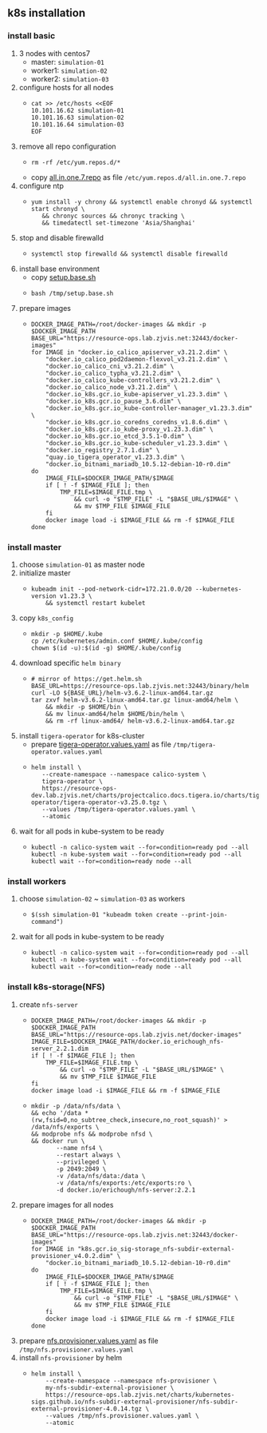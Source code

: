 ## k8s installation

### install basic
1. 3 nodes with centos7
    * master: `simulation-01`
    * worker1: `simulation-02`
    * worker2: `simulation-03`
2. configure hosts for all nodes
    * ```shell
      cat >> /etc/hosts <<EOF
      10.101.16.62 simulation-01
      10.101.16.63 simulation-02
      10.101.16.64 simulation-03
      EOF
      ```
3. remove all repo configuration
    * ```shell
      rm -rf /etc/yum.repos.d/*
      ```
    * copy [all.in.one.7.repo](resources/all.in.one.7.repo.md) as file `/etc/yum.repos.d/all.in.one.7.repo`
4. configure ntp
    * ```shell
      yum install -y chrony && systemctl enable chronyd && systemctl start chronyd \
         && chronyc sources && chronyc tracking \
         && timedatectl set-timezone 'Asia/Shanghai'
      ```
5. stop and disable firewalld
    * ```shell
      systemctl stop firewalld && systemctl disable firewalld
      ```
6. install base environment
    * copy [setup.base.sh ](resources/setup.base.sh.md)
    * ```shell
      bash /tmp/setup.base.sh
      ```
7. prepare images
    * ```shell
      DOCKER_IMAGE_PATH=/root/docker-images && mkdir -p $DOCKER_IMAGE_PATH
      BASE_URL="https://resource-ops.lab.zjvis.net:32443/docker-images"
      for IMAGE in "docker.io_calico_apiserver_v3.21.2.dim" \
          "docker.io_calico_pod2daemon-flexvol_v3.21.2.dim" \
          "docker.io_calico_cni_v3.21.2.dim" \
          "docker.io_calico_typha_v3.21.2.dim" \
          "docker.io_calico_kube-controllers_v3.21.2.dim" \
          "docker.io_calico_node_v3.21.2.dim" \
          "docker.io_k8s.gcr.io_kube-apiserver_v1.23.3.dim" \
          "docker.io_k8s.gcr.io_pause_3.6.dim" \
          "docker.io_k8s.gcr.io_kube-controller-manager_v1.23.3.dim" \
          "docker.io_k8s.gcr.io_coredns_coredns_v1.8.6.dim" \
          "docker.io_k8s.gcr.io_kube-proxy_v1.23.3.dim" \
          "docker.io_k8s.gcr.io_etcd_3.5.1-0.dim" \
          "docker.io_k8s.gcr.io_kube-scheduler_v1.23.3.dim" \
          "docker.io_registry_2.7.1.dim" \
          "quay.io_tigera_operator_v1.23.3.dim" \
          "docker.io_bitnami_mariadb_10.5.12-debian-10-r0.dim"
      do
          IMAGE_FILE=$DOCKER_IMAGE_PATH/$IMAGE
          if [ ! -f $IMAGE_FILE ]; then
              TMP_FILE=$IMAGE_FILE.tmp \
                  && curl -o "$TMP_FILE" -L "$BASE_URL/$IMAGE" \
                  && mv $TMP_FILE $IMAGE_FILE
          fi
          docker image load -i $IMAGE_FILE && rm -f $IMAGE_FILE
      done
      ```

### install master
1. choose `simulation-01` as master node
2. initialize master
    * ```shell
      kubeadm init --pod-network-cidr=172.21.0.0/20 --kubernetes-version v1.23.3 \
          && systemctl restart kubelet
      ```
3. copy `k8s_config`
    * ```shell
      mkdir -p $HOME/.kube
      cp /etc/kubernetes/admin.conf $HOME/.kube/config
      chown $(id -u):$(id -g) $HOME/.kube/config
      ```
4. download specific `helm binary`
    * ```shell
      # mirror of https://get.helm.sh
      BASE_URL=https://resource-ops.lab.zjvis.net:32443/binary/helm
      curl -LO ${BASE_URL}/helm-v3.6.2-linux-amd64.tar.gz
      tar zxvf helm-v3.6.2-linux-amd64.tar.gz linux-amd64/helm \
          && mkdir -p $HOME/bin \
          && mv linux-amd64/helm $HOME/bin/helm \
          && rm -rf linux-amd64/ helm-v3.6.2-linux-amd64.tar.gz
      ```
5. install `tigera-operator` for k8s-cluster
    * prepare [tigera-operator.values.yaml](resources/tigera-operator.values.yaml) as file `/tmp/tigera-operator.values.yaml`
    * ```shell
      helm install \
         --create-namespace --namespace calico-system \
         tigera-operator \
         https://resource-ops-dev.lab.zjvis.net/charts/projectcalico.docs.tigera.io/charts/tigera-operator/tigera-operator-v3.25.0.tgz \
         --values /tmp/tigera-operator.values.yaml \
         --atomic
      ```
6. wait for all pods in kube-system to be ready
    * ```shell
      kubectl -n calico-system wait --for=condition=ready pod --all
      kubectl -n kube-system wait --for=condition=ready pod --all
      kubectl wait --for=condition=ready node --all
      ```

### install workers
1. choose `simulation-02` ~ `simulation-03` as workers
    * ```shell
      $(ssh simulation-01 "kubeadm token create --print-join-command")
      ```
2. wait for all pods in kube-system to be ready
    * ```shell
      kubectl -n calico-system wait --for=condition=ready pod --all
      kubectl -n kube-system wait --for=condition=ready pod --all
      kubectl wait --for=condition=ready node --all
      ```

### install k8s-storage(NFS)
1. create `nfs-server`
    * ```shell
      DOCKER_IMAGE_PATH=/root/docker-images && mkdir -p $DOCKER_IMAGE_PATH
      BASE_URL="https://resource-ops.lab.zjvis.net/docker-images"
      IMAGE_FILE=$DOCKER_IMAGE_PATH/docker.io_erichough_nfs-server_2.2.1.dim
      if [ ! -f $IMAGE_FILE ]; then
          TMP_FILE=$IMAGE_FILE.tmp \
              && curl -o "$TMP_FILE" -L "$BASE_URL/$IMAGE" \
              && mv $TMP_FILE $IMAGE_FILE
      fi
      docker image load -i $IMAGE_FILE && rm -f $IMAGE_FILE
      ```
    * ```shell
      mkdir -p /data/nfs/data \
      && echo '/data *(rw,fsid=0,no_subtree_check,insecure,no_root_squash)' > /data/nfs/exports \
      && modprobe nfs && modprobe nfsd \
      && docker run \
             --name nfs4 \
             --restart always \
             --privileged \
             -p 2049:2049 \
             -v /data/nfs/data:/data \
             -v /data/nfs/exports:/etc/exports:ro \
             -d docker.io/erichough/nfs-server:2.2.1
      ```
2. prepare images for all nodes
    * ```shell
      DOCKER_IMAGE_PATH=/root/docker-images && mkdir -p $DOCKER_IMAGE_PATH
      BASE_URL="https://resource-ops.lab.zjvis.net:32443/docker-images"
      for IMAGE in "k8s.gcr.io_sig-storage_nfs-subdir-external-provisioner_v4.0.2.dim" \
          "docker.io_bitnami_mariadb_10.5.12-debian-10-r0.dim"
      do
          IMAGE_FILE=$DOCKER_IMAGE_PATH/$IMAGE
          if [ ! -f $IMAGE_FILE ]; then
              TMP_FILE=$IMAGE_FILE.tmp \
                  && curl -o "$TMP_FILE" -L "$BASE_URL/$IMAGE" \
                  && mv $TMP_FILE $IMAGE_FILE
          fi
          docker image load -i $IMAGE_FILE && rm -f $IMAGE_FILE
      done
      ```
3. prepare [nfs.provisioner.values.yaml](resources/nfs.provisioner.values.yaml.md) as file `/tmp/nfs.provisioner.values.yaml`
4. install `nfs-provisioner` by helm
    * ```shell
      helm install \
          --create-namespace --namespace nfs-provisioner \
          my-nfs-subdir-external-provisioner \
          https://resource-ops.lab.zjvis.net/charts/kubernetes-sigs.github.io/nfs-subdir-external-provisioner/nfs-subdir-external-provisioner-4.0.14.tgz \
          --values /tmp/nfs.provisioner.values.yaml \
          --atomic
      ```








































